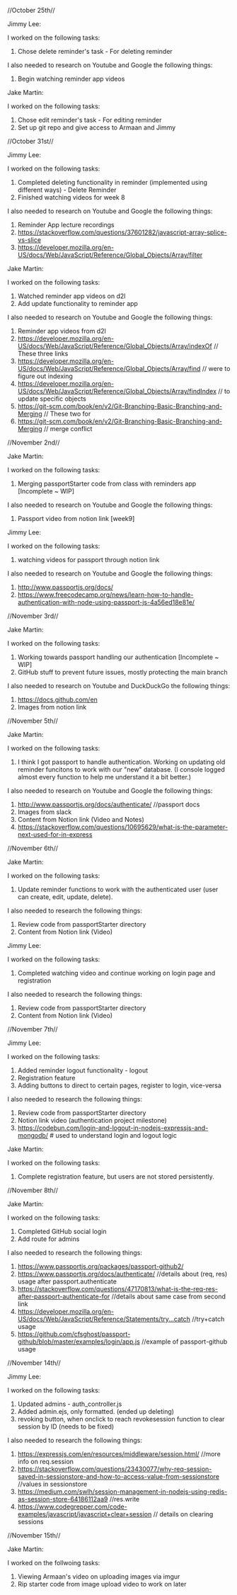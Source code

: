 //October 25th//

Jimmy Lee:

I worked on the following tasks:
1. Chose delete reminder's task - For deleting reminder

I also needed to research on Youtube and Google the following things:
1. Begin watching reminder app videos

Jake Martin:
  
I worked on the following tasks:
1. Chose edit reminder's task - For editing reminder
2. Set up git repo and give access to Armaan and Jimmy


//October 31st//
  
Jimmy Lee:
  
I worked on the following tasks:
1. Completed deleting functionality in reminder (implemented using different ways) - Delete Reminder
2. Finished watching videos for week 8
  
I also needed to research on Youtube and Google the following things:
1. Reminder App lecture recordings
2. https://stackoverflow.com/questions/37601282/javascript-array-splice-vs-slice
3. https://developer.mozilla.org/en-US/docs/Web/JavaScript/Reference/Global_Objects/Array/filter
  
Jake Martin:
  
I worked on the following tasks:
1. Watched reminder app videos on d2l
2. Add update functionality to reminder app

I also needed to research on Youtube and Google the following things:
1. Reminder app videos from d2l
2. https://developer.mozilla.org/en-US/docs/Web/JavaScript/Reference/Global_Objects/Array/indexOf     // These three links 
3. https://developer.mozilla.org/en-US/docs/Web/JavaScript/Reference/Global_Objects/Array/find        // were to figure out indexing
4. https://developer.mozilla.org/en-US/docs/Web/JavaScript/Reference/Global_Objects/Array/findIndex   // to update specific objects
5. https://git-scm.com/book/en/v2/Git-Branching-Basic-Branching-and-Merging                           // These two for 
6. https://git-scm.com/book/en/v2/Git-Branching-Basic-Branching-and-Merging                           // merge conflict


//November 2nd//

Jake Martin:

I worked on the following tasks:
1. Merging passportStarter code from class with reminders app [Incomplete ~ WIP]

I also needed to research on Youtube and Google the following things:
1. Passport video from notion link [week9]

Jimmy Lee:

I worked on the following tasks:
1. watching videos for passport through notion link

I also needed to research on Youtube and Google the following things:
1. http://www.passportjs.org/docs/
2. https://www.freecodecamp.org/news/learn-how-to-handle-authentication-with-node-using-passport-js-4a56ed18e81e/


//November 3rd//

Jake Martin:

I worked on the following tasks:
1. Working towards passport handling our authentication [Incomplete ~ WIP]
2. GitHub stuff to prevent future issues, mostly protecting the main branch

I also needed to research on Youtube and DuckDuckGo the following things:
1. https://docs.github.com/en
2. Images from notion link

//November 5th//

Jake Martin:

I worked on the following tasks:
1. I think I got passport to handle authentication. Working on updating old reminder funcitons to work with our "new" database. (I console logged almost every function to help me understand it a bit better.)

I also needed to research on Youtube and Google the following things:
1. http://www.passportjs.org/docs/authenticate/       //passport docs
2. Images from slack
3. Content from Notion link (Video and Notes)
4. https://stackoverflow.com/questions/10695629/what-is-the-parameter-next-used-for-in-express


//November 6th//

Jake Martin:

I worked on the following tasks:
1. Update reminder functions to work with the authenticated user (user can create, edit, update, delete).

I also needed to research the following things:
1. Review code from passportStarter directory
2. Content from Notion link (Video)

Jimmy Lee:

I worked on the following tasks:
1. Completed watching video and continue working on login page and registration

I also needed to research the following things:
1. Review code from passportStarter directory
2. Content from Notion link (Video)


//November 7th//

Jimmy Lee:

I worked on the following tasks:
1. Added reminder logout functionality - logout
2. Registration feature 
3. Adding buttons to direct to certain pages, register to login, vice-versa

I also needed to research the following things:
1. Review code from passportStarter directory
2. Notion link video (authentication project milestone)
3. https://codebun.com/login-and-logout-in-nodejs-expressjs-and-mongodb/ # used to understand login and logout logic

Jake Martin:

I worked on the following tasks:
1. Complete registration feature, but users are not stored persistently.


//November 8th//

Jake Martin:

I worked on the following tasks:
1. Completed GitHub social login
2. Add route for admins

I also needed to research the following things:
1. https://www.passportjs.org/packages/passport-github2/
2. https://www.passportjs.org/docs/authenticate/  //details about (req, res) usage after passport.authenticate
3. https://stackoverflow.com/questions/47170813/what-is-the-req-res-after-passport-authenticate-for  //details about same case from second link
4. https://developer.mozilla.org/en-US/docs/Web/JavaScript/Reference/Statements/try...catch  //try+catch usage
5. https://github.com/cfsghost/passport-github/blob/master/examples/login/app.js  //example of passport-github usage

//November 14th//

Jimmy Lee:

I worked on the following tasks:
1. Updated admins - auth_controller.js 
2. Added admin.ejs, only formatted. (ended up deleting)
3. revoking button, when onclick to reach revokesession function to clear session by ID (needs to be fixed)

I also needed to research the following things:
1. https://expressjs.com/en/resources/middleware/session.html/ //more info on req.session
2. https://stackoverflow.com/questions/23430077/why-req-session-saved-in-sessionstore-and-how-to-access-value-from-sessionstore //values in sessionstore
3. https://medium.com/swlh/session-management-in-nodejs-using-redis-as-session-store-64186112aa9  //res.write
4. https://www.codegrepper.com/code-examples/javascript/javascript+clear+session // details on clearing sessions


//November 15th//

Jake Martin:

I worked on the follwoing tasks:
1. Viewing Armaan's video on uploading images via imgur
2. Rip starter code from image upload video to work on later
